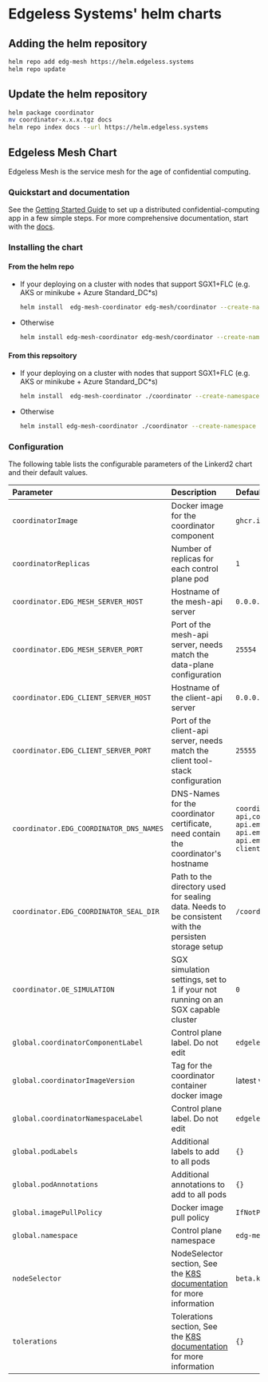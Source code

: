 # Edgeless Systems' helm charts

## Adding the helm repository

```bash
helm repo add edg-mesh https://helm.edgeless.systems
helm repo update
```

## Update the helm repository

```bash
helm package coordinator
mv coordinator-x.x.x.tgz docs
helm repo index docs --url https://helm.edgeless.systems
```

## Edgeless Mesh Chart

Edgeless Mesh is the service mesh for the age of confidential computing.

### Quickstart and documentation

See the [Getting Started Guide](TODO) to set up a distributed confidential-computing app in a few simple steps. 
For more comprehensive documentation, start with the [docs](TODO).

### Installing the chart

#### From the helm repo

* If your deploying on a cluster with nodes that support SGX1+FLC (e.g. AKS or minikube + Azure Standard_DC*s)

    ```bash
    helm install  edg-mesh-coordinator edg-mesh/coordinator --create-namespace edg-mesh
    ```

* Otherwise

    ```bash
    helm install edg-mesh-coordinator edg-mesh/coordinator --create-namespace edg-mesh --set coordinator.resources=null --set coordinator.OE_SIMULATION=1 --set tolerations=null
    ```

#### From this repsoitory

* If your deploying on a cluster with nodes that support SGX1+FLC (e.g. AKS or minikube + Azure Standard_DC*s)

    ```bash
    helm install  edg-mesh-coordinator ./coordinator --create-namespace edg-mesh
    ```

* Otherwise

    ```bash
    helm install edg-mesh-coordinator ./coordinator --create-namespace edg-mesh --set coordinator.resources=null --set coordinator.OE_SIMULATION=1 --set tolerations=null
    ```



### Configuration

The following table lists the configurable parameters of the Linkerd2 chart and
their default values.

| Parameter                                   | Description                                                                                                                                                                           | Default                              |
|:--------------------------------------------|:--------------------------------------------------------------------------------------------------------------------------------------------------------------------------------------|:-------------------------------------|
| `coordinatorImage`                           | Docker image for the coordinator component                                                                                                                          | `ghcr.io/edgelesssys/coordinator`       |
| `coordinatorReplicas`                        | Number of replicas for each control plane pod                                                                                                                                         | `1`                                  |                              |                             |
| `coordinator.EDG_MESH_SERVER_HOST`           | Hostname of the mesh-api server                                                                                                                                                       | `0.0.0.0` |
| `coordinator.EDG_MESH_SERVER_PORT`           | Port of the mesh-api server, needs match the data-plane configuration                                                                                                                 | `25554` |
| `coordinator.EDG_CLIENT_SERVER_HOST`         | Hostname of the client-api server                                                                                                                                                     | `0.0.0.0` |
| `coordinator.EDG_CLIENT_SERVER_PORT`         | Port of the client-api server, needs match the client tool-stack configuration                                                                                                        | `25555` |
| `coordinator.EDG_COORDINATOR_DNS_NAMES`      | DNS-Names for the coordinator certificate, need contain the coordinator's hostname                                                                                                    | `coordinator-mesh-api,coordinator-client-api,coordinator-mesh-api.emojivoto,coordinator-client-api.emojivoto,coordinator-mesh-api.emojivoto.svc.cluster.local,coordinator-client-api.emojivoto.svc.cluster.local` |
| `coordinator.EDG_COORDINATOR_SEAL_DIR`       | Path to the directory used for sealing data. Needs to be consistent with the persisten storage setup                                                                                  | `/coordinator/data/` |
| `coordinator.OE_SIMULATION`                  | SGX simulation settings, set to 1 if your not running on an SGX capable cluster                                                                                                        | `0` |
| `global.coordinatorComponentLabel`           | Control plane label. Do not edit                                                                                                                                                      | `edgeless.systems/control-plane-component` |
| `global.coordinatorImageVersion`             | Tag for the coordinator container docker image                                                                                                                                         | latest version                       |
| `global.coordinatorNamespaceLabel`           | Control plane label. Do not edit                                                                                                                                                      | `edgeless.systems/control-plane-ns`        |                                                                                                                                    |                                 |
| `global.podLabels`                          | Additional labels to add to all pods                                                                                                                                                  | `{}`                                 |
| `global.podAnnotations`                     | Additional annotations to add to all pods                                                                                                                                             | `{}`                                 |                    |
| `global.imagePullPolicy`                    | Docker image pull policy                                                                                                                                                              | `IfNotPresent`                       |                     |
| `global.namespace`                          | Control plane namespace                                                                                                                                                               | `edg-mesh`                            |
| `nodeSelector`                        | NodeSelector section, See the [K8S documentation](https://kubernetes.io/docs/concepts/configuration/assign-pod-node/#nodeselector) for more information                                   | `beta.kubernetes.io/os: linux`                                 |
| `tolerations`                        | Tolerations section, See the [K8S documentation](https://kubernetes.io/docs/concepts/scheduling-eviction/taint-and-toleration/) for more information                                   | `{}`                                 |




